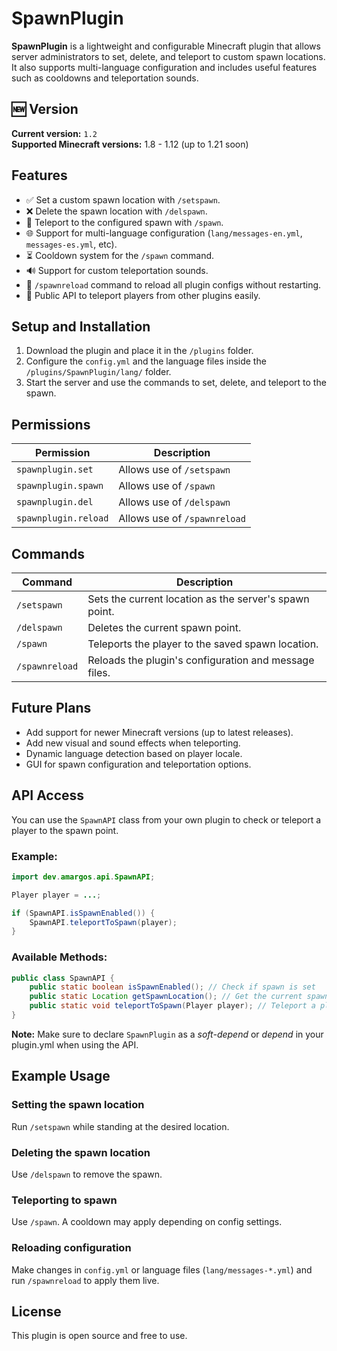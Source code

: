 # SpawnPlugin

**SpawnPlugin** is a lightweight and configurable Minecraft plugin that allows server administrators to set, delete, and teleport to custom spawn locations. It also supports multi-language configuration and includes useful features such as cooldowns and teleportation sounds.

## 🆕 Version
**Current version:** `1.2`  
**Supported Minecraft versions:** 1.8 - 1.12 (up to 1.21 soon)

## Features
- ✅ Set a custom spawn location with `/setspawn`.
- ❌ Delete the spawn location with `/delspawn`.
- 🚀 Teleport to the configured spawn with `/spawn`.
- 🌐 Support for multi-language configuration (`lang/messages-en.yml`, `messages-es.yml`, etc).
- ⏳ Cooldown system for the `/spawn` command.
- 🔊 Support for custom teleportation sounds.
- 🔁 `/spawnreload` command to reload all plugin configs without restarting.
- 🧩 Public API to teleport players from other plugins easily.

## Setup and Installation
1. Download the plugin and place it in the `/plugins` folder.
2. Configure the `config.yml` and the language files inside the `/plugins/SpawnPlugin/lang/` folder.
3. Start the server and use the commands to set, delete, and teleport to the spawn.

## Permissions

| Permission             | Description                            |
|------------------------|----------------------------------------|
| `spawnplugin.set`      | Allows use of `/setspawn`              |
| `spawnplugin.spawn`    | Allows use of `/spawn`                 |
| `spawnplugin.del`      | Allows use of `/delspawn`              |
| `spawnplugin.reload`   | Allows use of `/spawnreload`           |

## Commands

| Command         | Description                                             |
|----------------|---------------------------------------------------------|
| `/setspawn`     | Sets the current location as the server's spawn point. |
| `/delspawn`     | Deletes the current spawn point.                       |
| `/spawn`        | Teleports the player to the saved spawn location.      |
| `/spawnreload`  | Reloads the plugin's configuration and message files.  |

## Future Plans
- Add support for newer Minecraft versions (up to latest releases).
- Add new visual and sound effects when teleporting.
- Dynamic language detection based on player locale.
- GUI for spawn configuration and teleportation options.

## API Access

You can use the `SpawnAPI` class from your own plugin to check or teleport a player to the spawn point.

### Example:

```java
import dev.amargos.api.SpawnAPI;

Player player = ...;

if (SpawnAPI.isSpawnEnabled()) {
    SpawnAPI.teleportToSpawn(player);
}
```

### Available Methods:

```java
public class SpawnAPI {
    public static boolean isSpawnEnabled(); // Check if spawn is set
    public static Location getSpawnLocation(); // Get the current spawn Location
    public static void teleportToSpawn(Player player); // Teleport a player to spawn
}
```

**Note:** Make sure to declare `SpawnPlugin` as a *soft-depend* or *depend* in your plugin.yml when using the API.

## Example Usage

### Setting the spawn location
Run `/setspawn` while standing at the desired location.

### Deleting the spawn location
Use `/delspawn` to remove the spawn.

### Teleporting to spawn
Use `/spawn`. A cooldown may apply depending on config settings.

### Reloading configuration
Make changes in `config.yml` or language files (`lang/messages-*.yml`) and run `/spawnreload` to apply them live.

## License
This plugin is open source and free to use.
